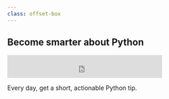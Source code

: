 ```yaml
---
class: offset-box
---
```


## Become smarter about Python

<iframe src="https://embeds.beehiiv.com/5d8e5d78-3d6e-46d4-b5c7-b7c8d1b409e6?slim=true" data-test-id="beehiiv-embed" height="52" width="70%" frameborder="0" scrolling="no" style="margin: 0; border-radius: 0px !important; background-color: transparent;"></iframe>

Every day, get a short, actionable Python tip.
